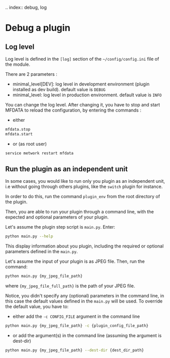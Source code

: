 .. index:: debug, log
# Debug a plugin

## Log level

Log level is defined in the `[log]` section of the `~/config/config.ini` file of the module.

There are 2 parameters :

- minimal_level[DEV]: log level in development environment (plugin installed as dev build). default value is `DEBUG`
- minimal_level: log level in production environment. default value is `INFO`

You can change the log level. After changing it, you have to stop and start MFDATA to reload the configuration, by entering the commands :

- either
```bash
mfdata.stop
mfdata.start
```

- or (as root user)
```bash
service metwork restart mfdata
```

## Run the plugin as an independent unit

In some cases, you would like to run only you plugin as an independent unit, i.e without going through others plugins, like the `switch` plugin for instance.

In order to do this, run the command `plugin_env` from the root directory of the plugin.

Then, you are able to run your plugin through a command line, with the expected and optional parameters of your plugin.

Let's assume the plugin step script is `main.py`. Enter:
```bash
python main.py --help
```

This display information about you plugin, including the required or optional parameters defined in the `main.py`.

Let's assume the input of your plugin is as JPEG file. Then, run the command:
```bash
python main.py {my_jpeg_file_path}
```
where `{my_jpeg_file_full_path}` is the path of your JPEG file.

Notice, you didn't specify any (optional) parameters in the command line, in this case the default values defined in the `main.py` will be used. To override the default value, you have to:

- either add the `-c CONFIG_FILE` argument in the command line
```bash
python main.py {my_jpeg_file_path} -c {plugin_config_file_path}
```

- or add the argument(s) in the command line (assuming the argument is dest-dir)
```bash
python main.py {my_jpeg_file_path} --dest-dir {dest_dir_path}
```


